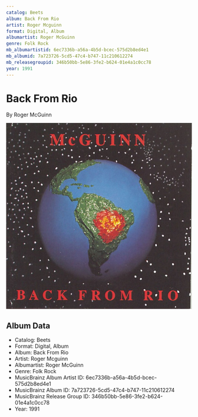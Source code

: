 ```yaml
---
catalog: Beets
album: Back From Rio
artist: Roger Mcguinn
format: Digital, Album
albumartist: Roger McGuinn
genre: Folk Rock
mb_albumartistid: 6ec7336b-a56a-4b5d-bcec-575d2b8ed4e1
mb_albumid: 7a723726-5cd5-47c4-b747-11c210612274
mb_releasegroupid: 346b50bb-5e86-3fe2-b624-01e4a1c0cc78
year: 1991
---
```


# Back From Rio

By Roger McGuinn

![](../../assets/beetscovers/Roger_Mcguinn-Back_From_Rio.jpg)

## Album Data

- Catalog: Beets
- Format: Digital, Album
- Album: Back From Rio
- Artist: Roger Mcguinn
- Albumartist: Roger McGuinn
- Genre: Folk Rock
- MusicBrainz Album Artist ID: 6ec7336b-a56a-4b5d-bcec-575d2b8ed4e1
- MusicBrainz Album ID: 7a723726-5cd5-47c4-b747-11c210612274
- MusicBrainz Release Group ID: 346b50bb-5e86-3fe2-b624-01e4a1c0cc78
- Year: 1991

